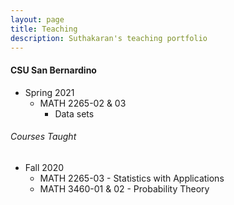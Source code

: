 ```yaml
---
layout: page
title: Teaching
description: Suthakaran's teaching portfolio
---
```

#### CSU San Bernardino
* Spring 2021
   * MATH 2265-02 & 03
       *  <a style="text-decoration:none" href="../pages/Datasets2265.html" target="_blank" rel="noopener noreferrer">Data sets</a>
  
###### Courses Taught
  
* Fall 2020
   * MATH 2265-03 - Statistics with Applications 
   * MATH 3460-01 & 02 - Probability Theory 

